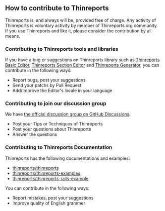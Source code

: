## How to contribute to Thinreports

Thinreports is, and always will be, provided free of charge. Any activity of Thinreports is voluntary activity by member of Thinreports.org community. If you use Thinreports and like it, please consider the contribution by all means.

### Contributing to Thinreports tools and libraries

If you have a bug or suggestions on Thinreports library such as [Thinreports Basic Editor](https://github.com/thinreports/thinreports-basic-editor), [Thinreports Section Editor](https://github.com/thinreports/thinreports-section-editor) and [Thinreports Generator](https://github.com/thinreports/thinreports-generator), you can contribute in the following ways:

- Report bugs, post your suggestions
- Send your patchs by Pull Request
- Add/Improve the Editor's locale in your language

### Contributing to join our discussion group

We have [the official discussion group on GitHub Discussions](https://github.com/thinreports/thinreports/discussions).

- Post your Tips or Techniques of Thinreports
- Post your questions about Thinreports
- Answer the questions

### Contributing to Thinreports Documentation

Thinreports has the following documentations and examples:

- [thinreports/thinreports](https://github.com/thinreports/thinreports)
- [thinreports/thinreports-examples](https://github.com/thinreports/thinreports-examples)
- [thinreports/thinreports-rails-example](https://github.com/thinreports/thinreports-rails-example)

You can contribute in the following ways:

- Report mistakes, post your suggestions
- Improve quality of English grammer
